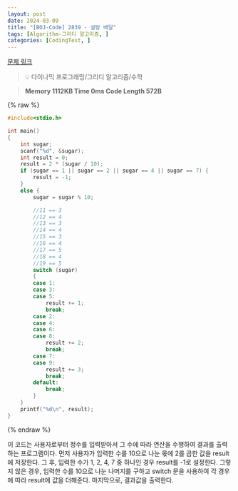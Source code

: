 ```yaml
---
layout: post
date: 2024-03-09
title: "[BOJ-Code] 2839 - 설탕 배달"
tags: [Algorithm-그리디 알고리즘, ]
categories: [CodingTest, ]
---
```


[문제 링크](https://www.acmicpc.net/problem/2839)


> 💡 다이나믹 프로그래밍/그리디 알고리즘/수학


> **Memory   1112KB                                   Time   0ms                                Code Length   572B**



{% raw %}
```c++
#include<stdio.h>

int main()
{
	int sugar;
	scanf("%d", &sugar);
	int result = 0;
	result = 2 * (sugar / 10);
	if (sugar == 1 || sugar == 2 || sugar == 4 || sugar == 7) {
		result = -1;
	}
	else {
		sugar = sugar % 10;

		//11 == 3
		//12 == 4
		//13 == 3
		//14 == 4
		//15 == 3
		//16 == 4
		//17 == 5
		//18 == 4
		//19 == 5
		switch (sugar)
		{
		case 1:
		case 3:
		case 5:
			result += 1;
			break;
		case 2:
		case 4:
		case 6:
		case 8:
			result += 2;
			break;
		case 7:
		case 9:
			result += 3;
			break;
		default:
			break;
		}
	}
	printf("%d\n", result);
}
```
{% endraw %}



이 코드는 사용자로부터 정수를 입력받아서 그 수에 따라 연산을 수행하여 결과를 출력하는 프로그램이다.
먼저 사용자가 입력한 수를 10으로 나눈 몫에 2를 곱한 값을 result에 저장한다.
그 후, 입력한 수가 1, 2, 4, 7 중 하나인 경우 result를 -1로 설정한다.
그렇지 않은 경우, 입력한 수를 10으로 나눈 나머지를 구하고 switch 문을 사용하여 각 경우에 따라 result에 값을 더해준다.
마지막으로, 결과값을 출력한다.

